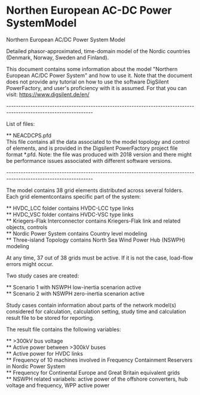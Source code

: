 # Northen European AC-DC Power SystemModel

Northern European AC/DC Power System Model

Detailed phasor-approximated, time-domain model of the Nordic countries (Denmark, Norway, Sweden and Finland).

This document contains some information about the model "Northern European AC/DC Power System" and how to use it.
Note that the document does not provide any tutorial on how to use the software DigSilent PowerFactory, and 
user's proficiency with it is assumed. For that you can visit: https://www.digsilent.de/en/


*------------------------------------------------------------------------------------------------------------------*

List of files:

** NEACDCPS.pfd\
This file contains all the data associated to the model topology and control of elements, and is provided in the
Digsilent PowerFactory project file format *.pfd. Note: the file was produced with 2018 version and there might be
performance issues associated with different software versions.

*------------------------------------------------------------------------------------------------------------------*

The model contains 38 grid elements distributed across several folders. Each grid elementcontains specific part of 
the system:

** HVDC_LCC folder contains HVDC-LCC type links\
** HVDC_VSC folder contains HVDC-VSC type links\
** Kriegers-Flak Interconnector contains Kriegers-Flak link and related objects, controls\
** Nordic Power System contains Country level modeling\
** Three-island Topology contains North Sea Wind Power Hub (NSWPH) modeling

At any time, 37 out of 38 grids must be active. If it is not the case, load-flow errors might occur.

Two study cases are created: 

** Scenario 1 with NSWPH low-inertia scenarion active\
** Scenario 2 with NSWPH zero-inertia scenarion active

Study cases contain information about parts of the network model(s) considered for calculation, calculation setting,
study time and calculation result file to be stored for reporting.

The result file contains the following variables:

** >300kV bus voltage\
** Active power between >300kV buses\
** Active power for HVDC links\
** Frequency of 10 machines involved in Frequency Containment Reservers in Nordic Power System\
** Frequency for Continental Europe and Great Britain equivalent grids\
** NSWPH related variabels: active power of the offshore converters, hub voltage and frequency, WPP active power
